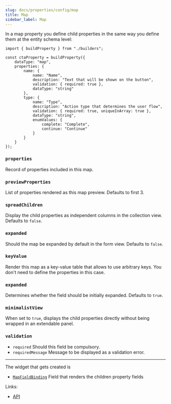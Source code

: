 ```yaml
---
slug: docs/properties/config/map
title: Map
sidebar_label: Map
---
```


In a map property you define child properties in the same way you define them
at the entity schema level:

```tsx
import { buildProperty } from "./builders";

const ctaProperty = buildProperty({
    dataType: "map",
    properties: {
        name: {
            name: "Name",
            description: "Text that will be shown on the button",
            validation: { required: true },
            dataType: "string"
        },
        type: {
            name: "Type",
            description: "Action type that determines the user flow",
            validation: { required: true, uniqueInArray: true },
            dataType: "string",
            enumValues: {
                complete: "Complete",
                continue: "Continue"
            }
        }
    }
});
```

###  `properties`
Record of properties included in this map.

### `previewProperties`
List of properties rendered as this map preview. Defaults to first 3.

### `spreadChildren`
Display the child properties as independent columns in the collection
view. Defaults to `false`.

### `expanded`
Should the map be expanded by default in the form view. Defaults to `false`.

### `keyValue`
Render this map as a key-value table that allows to use
arbitrary keys. You don't need to define the properties in this case.

### `expanded`

Determines whether the field should be initially expanded. Defaults to `true`.

### `minimalistView`

When set to `true`, displays the child properties directly without being wrapped in an extendable panel.

### `validation`

* `required` Should this field be compulsory.
* `requiredMessage` Message to be displayed as a validation error.

---

The widget that gets created is
- [`MapFieldBinding`](../../api/functions/MapFieldBinding) Field that renders the children
  property fields

Links:
- [API](../../api/interfaces/MapProperty)
